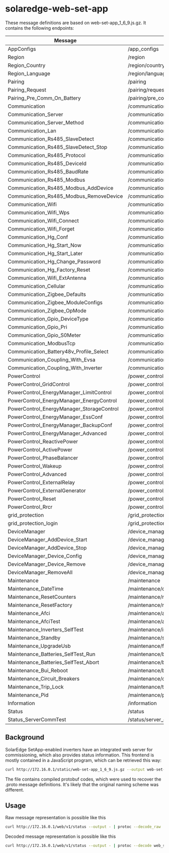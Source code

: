 # solaredge-web-set-app

These message definitions are based on web-set-app_1_6_9.js.gz.
It contains the following endpoints:

Message | URL
--------|----
AppConfigs | /app_configs
Region | /region
Region_Country | /region/country
Region_Language | /region/language
Pairing | /pairing
Pairing_Request | /pairing/request
Pairing_Pre_Comm_On_Battery | /pairing/pre_comm/on_battery
Communication | /communication
Communication_Server | /communication/server
Communication_Server_Method | /communication/server_method
Communication_Lan | /communication/lan
Communication_Rs485_SlaveDetect | /communication/rs485/<id>/slave_detect
Communication_Rs485_SlaveDetect_Stop | /communication/rs485/<id>/slave_detect/stop
Communication_Rs485_Protocol | /communication/rs485/<id>/protocol
Communication_Rs485_DeviceId | /communication/rs485/<id>/deviceid
Communication_Rs485_BaudRate | /communication/rs485/<id>/baudrate
Communication_Rs485_Modbus | /communication/rs485/<id>/modbus
Communication_Rs485_Modbus_AddDevice | /communication/rs485/<id>/modbus/add_device
Communication_Rs485_Modbus_RemoveDevice | /communication/rs485/<id>/modbus/remove_device
Communication_Wifi | /communication/wifi
Communication_Wifi_Wps | /communication/wifi/wps
Communication_Wifi_Connect | /communication/wifi/connect
Communication_Wifi_Forget | /communication/wifi/forget
Communication_Hg_Conf | /communication/hg/conf
Communication_Hg_Start_Now | /communication/hg/start_now
Communication_Hg_Start_Later | /communication/hg/start_later
Communication_Hg_Change_Password | /communication/hg/change_password
Communication_Hg_Factory_Reset | /communication/hg/factory_reset
Communication_Wifi_ExtAntenna | /communication/wifi/ext_antenna
Communication_Cellular | /communication/cellular
Communication_Zigbee_Defaults | /communication/zigbee/defaults
Communication_Zigbee_ModuleConfigs | /communication/zigbee/module_configs
Communication_Zigbee_OpMode | /communication/zigbee/op_mode
Communication_Gpio_DeviceType | /communication/gpio/device_type
Communication_Gpio_Pri | /communication/gpio/pri
Communication_Gpio_S0Meter | /communication/gpio/s0meter
Communication_ModbusTcp | /communication/modbus_tcp
Communication_Battery48v_Profile_Select | /communication/battery48v/profile/select
Communication_Coupling_With_Evsa | /communication/coupling_with_evsa
Communication_Coupling_With_Inverter | /communication/coupling_with_inverter
PowerControl | /power_control
PowerControl_GridControl | /power_control/grid_control
PowerControl_EnergyManager_LimitControl | /power_control/energy_manager/limit_control
PowerControl_EnergyManager_EnergyControl | /power_control/energy_manager/energy_control
PowerControl_EnergyManager_StorageControl | /power_control/energy_manager/storage_control
PowerControl_EnergyManager_EssConf | /power_control/energy_manager/ess_conf
PowerControl_EnergyManager_BackupConf | /power_control/energy_manager/backup_conf
PowerControl_EnergyManager_Advanced | /power_control/energy_manager/advanced
PowerControl_ReactivePower | /power_control/reactive_power
PowerControl_ActivePower | /power_control/active_power
PowerControl_PhaseBalancer | /power_control/phase_balancer
PowerControl_Wakeup | /power_control/wakeup
PowerControl_Advanced | /power_control/advanced
PowerControl_ExternalRelay | /power_control/external_relay
PowerControl_ExternalGenerator | /power_control/external_generator
PowerControl_Reset | /power_control/reset
PowerControl_Rrcr | /power_control/rrcr
grid_protection | /grid_protection
grid_protection_login | /grid_protection/login
DeviceManager | /device_manager
DeviceManager_AddDevice_Start | /device_manager/add_device/start
DeviceManager_AddDevice_Stop | /device_manager/add_device/stop
DeviceManager_Device_Config | /device_manager/device/config
DeviceManager_Device_Remove | /device_manager/device/remove
DeviceManager_RemoveAll | /device_manager/remove_all
Maintenance | /maintenance
Maintenance_DateTime | /maintenance/date_and_time
Maintenance_ResetCounters | /maintenance/reset_counters
Maintenance_ResetFactory | /maintenance/reset_factory
Maintenance_Afci | /maintenance/afci
Maintenance_AfciTest | /maintenance/afci/test
Maintenance_Inverters_SelfTest | /maintenance/inverters/<unitSn>/self_test
Maintenance_Standby | /maintenance/standby
Maintenance_UpgradeUsb | /maintenance/fw_upgrade/usb
Maintenance_Batteries_SelfTest_Run | /maintenance/batteries/self_test/run
Maintenance_Batteries_SelfTest_Abort | /maintenance/batteries/self_test/abort
Maintenance_Bui_Reboot | /maintenance/backup_interface/reboot
Maintenance_Circuit_Breakers | /maintenance/circuit_breakers
Maintenance_Trip_Lock | /maintenance/trip_lock
Maintenance_Pid | /maintenance/pid
Information | /information
Status | /status
Status_ServerCommTest | /status/server_comm_test

## Background
SolarEdge SetApp-enabled inverters have an integrated web server for
commissioning, which also provides status information. This frontend is
mostly contained in a JavaScript program, which can be retrieved this way:
```sh
curl http://172.16.0.1/static/web-set-app_1_6_9.js.gz --output web-set-app_1_6_9.js.gz
```
The file contains compiled protobuf codes, which were used to recover the
.proto message definitions. It's likely that the original naming scheme was different.

## Usage
Raw message representation is possible like this
```sh
curl http://172.16.0.1/web/v1/status --output - | protoc --decode_raw
```

Decoded message representation is possible like this
```sh
curl http://172.16.0.1/web/v1/status --output - | protoc --decode web_status.Status web_status.proto
```

